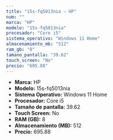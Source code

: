 ```yaml
---
title: "15s-fq5013nia — HP"
num: ""
marca: "HP"
modelo: "15s-fq5013nia"
procesador: "Core i5"
sistema_operativo: "Windows 11 Home"
almacenamiento_mb: "512"
ram_gb: "8"
tamano_pantalla: "39.62"
touch_screen: "No"
precio: "695.88"
---
```

<ul>
<li><strong>Marca:</strong> HP</li>
<li><strong>Modelo:</strong> 15s-fq5013nia</li>
<li><strong>Sistema Operativo:</strong> Windows 11 Home</li>
<li><strong>Procesador:</strong> Core i5 </li>
<li><strong>Tamaño de pantalla:</strong> 39.62</li>
<li><strong>Touch Screen:</strong> No</li>
<li><strong>RAM (GB):</strong> 8</li>
<li><strong>Almacenamiento (MB):</strong> 512</li>
<li><strong>Precio:</strong> 695.88</li>
</ul>